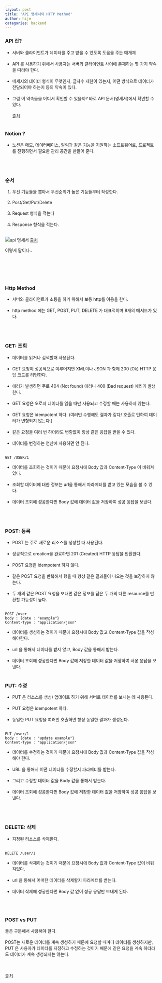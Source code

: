 ```yaml
---
layout: post
title: "API 명세서와 HTTP Method"
author: hije
categories: backend
---
```

### API 란?
* 서버와 클라이언트가 데이터를 주고 받을 수 있도록 도움을 주는 매개체<br/><br/>
* API 를 사용하기 위해서 사용자는 서버와 클라이언트 사이에 존재하는 몇 가지 약속을 따라야 한다.<br/><br/>
* 메세지의 데이터 형식이 무엇인지, 글자수 제한이 있는지, 어떤 방식으로 데이터가 전달되어야 하는지 등의 약속이 있다.<br/><br/>
* 그럼 이 약속들을 어디서 확인할 수 있을까? 바로 API 문서(명세서)에서 확인할 수 있다.<br/><br/>
[출처](https://tech.kakaoenterprise.com/127)<br/><br/>

### Notion ?
* 노션은 메모, 데이터베이스, 알림과 같은 기능을 지원하는 소프트웨어로, 프로젝트를 진행하면서 필요한 관리 공간을 만들어 준다.
<br/><br/><br/><br/>
### 순서
1. 우선 기능들을 뽑아서 우선순위가 높은 기능들부터 작성한다.<br/><br/>
2. Post/Get/Put/Delete<br/><br/>
3. Request 형식을 적는다<br/><br/>
4. Response 형식을 적는다.<br/><br/>

![api 명세서](https://t1.daumcdn.net/cfile/tistory/9920EB4B5A83490B03)
[출처](https://chickenpaella.tistory.com/31)


이렇게 말이다..

<br/><br/>
<br/><br/>
### Http Method
* 서버와 클라이언트가 소통을 하기 위해서 보통 http를 이용을 한다.<br/><br/>
* http method 에는 GET, POST, PUT, DELETE 가 대표적이며 8개의 메서드가 있다.<br/><br/>
<br/><br/>
### GET: 조회
* 데이터를 읽거나 검색할때 사용된다.<br/><br/>
* GET 요청이 성공적으로 이루어지면 XML이나 JSON 과 함께 200 (Ok) HTTP 응답 코드를 리턴한다.<br/><br/>
* 에러가 발생하면 주로 404 (Not found) 에러나 400 (Bad request) 에러가 발생한다.<br/><br/>
* GET 요청은 오로지 데이터를 읽을 때만 사용되고 수정할 때는 사용하지 않는다.<br/><br/>
* GET 요청은 idempotent 하다. (여러번 수행해도 결과가 같다/ 호출로 인하여 데이터가 변형되지 않는다.)<br/><br/>
* 같은 요청을 여러 번 하더라도 변함없이 항상 같은 응답을 받을 수 있다.<br/><br/>
* 데이터를 변경하는 연산에 사용하면 안 된다.<br/><br/>

```
GET /USER/1
```

* 데이터를 조회하는 것이기 때문에 요청시에 Body 값과 Content-Type 이 비워져있다.<br/><br/>
* 조회할 데이터에 대한 정보는 url을 통해서 파라메터를 받고 있는 모습을 볼 수 있다.<br/><br/>
* 데이터 조회에 성공한다면 Body 값에 데이터 값을 저장하여 성공 응답을 보낸다.<br/><br/><br/><br/>

### POST: 등록
* POST 는 주로 새로운 리소스를 생성할 때 사용된다. <br/><br/>
* 성공적으로 creation을 완료하면 201 (Created) HTTP 응답을 반환한다.<br/><br/>
* POST 요청은 idempotent 하지 않다.<br/><br/>
* 같은 POST 요청을 반복해서 했을 때 항상 같은 결과물이 나오는 것을 보장하지 않는다.<br/><br/>
* 두 개의 같은 POST 요청을 보내면 같은 정보를 담은 두 개의 다른 resource를 반환할 가능성이 높다.<br/><br/>

```
POST /user
body : {date : "example"}
Content-Type : "application/json"
```

* 데이터를 생성하는 것이기 때문에 요청시에 Body 값고 Content-Type 값을 작성해야한다.<br/><br/>
* url 을 통해서 데이터를 받지 않고, Body 값을 통해서 받는다.<br/><br/>
* 데이터 조회에 성공한다면 Body 값에 저장한 데이터 값을 저장하여 서옹 응답을 보낸다.<br/><br/>

### PUT: 수정
* PUT 은 리소스를 생성/ 업데이트 하기 위해 서버로 데이터를 보내는 데 사용된다.<br/><br/>
* PUT 요청은 idempotent 하다.<br/><br/>
* 동일한 PUT 요청을 여러번 호출하면 항상 동일한 결과가 생성된다.<br/><br/>

```
PUT /user/1
body : {date : "update example"}
Content-Type : "application/json"
```


* 데이터를 수정하는 것이기 때문에 요청시에 Body 값과 Content-Type 값을 작성해야 한다.<br/><br/>
* URL 을 통해서 어떤 데이터를 수정할지 파라메터를 받는다.<br/><br/>
* 그리고 수정할 데이터 값을 Body 값을 통해서 받는다.<br/><br/>
* 데이터 조회에 성공한다면 Body 값에 저장한 데이터 값을 저장하여 성공 응답을 보낸다.<br/><br/><br/><br/>

### DELETE: 삭제
* 지정된 리소스를 삭제한다.<br/><br/>

```
DELETE /user/1
```

* 데이터를 삭제하는 것이기 때문에 요청시에 Body 값과 Content-Type 값이 비워져있다.<br/><br/>
* url 을 통해서 어떠한 데이터를 삭제할지 파라메터를 받는다.<br/><br/>
* 데이터 삭제에 성공한다면 Body 값 없이 성공 응답만 보내게 된다.<br/><br/><br/><br/>

### POST vs PUT
둘은 구분해서 사용해야 한다.  <br/><br/>
POST는 새로운 데이터를 계속 생성하기 때문에 요청할 때마다 데이터를 생성하지만, PUT 은 사용자가 데이터를 지정하고 수정하는 것이기 때문에 같은 요청을 계속 하더라도 데이터가 계속 생성되지는 않는다.<br/><br/>
<br/><br/>
[출처](https://velog.io/@yh20studio/CS-Http-Method-%EB%9E%80-GET-POST-PUT-DELETE)

